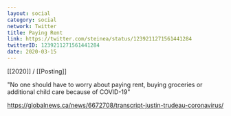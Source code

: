 ```yaml
---
layout: social
category: social
network: Twitter
title: Paying Rent
link: https://twitter.com/steinea/status/1239211271561441284
twitterID: 1239211271561441284
date: 2020-03-15
---
```


[[2020]] / [[Posting]]

"No one should have to worry about paying rent, buying groceries or additional child care because of COVID-19"

<https://globalnews.ca/news/6672708/transcript-justin-trudeau-coronavirus/>
